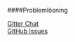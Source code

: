 ####Problemlösning

[Gitter Chat](https://gitter.im/mosbth/design)<br>
[GitHub Issues](https://github.com/canax/anax-flat/issues)
